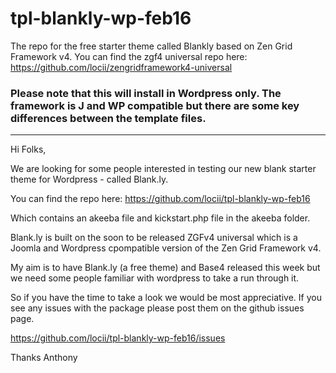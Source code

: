 # tpl-blankly-wp-feb16
The repo for the free starter theme called Blankly based on Zen Grid Framework v4. You can find the zgf4 universal repo here: https://github.com/locii/zengridframework4-universal

### Please note that this will install in Wordpress only. The framework is J and WP compatible but there are some key differences between the template files.

-----

Hi Folks,

We are looking for some people interested in testing our new blank starter theme for Wordpress - called Blank.ly.

You can find the repo here:
https://github.com/locii/tpl-blankly-wp-feb16

Which contains an akeeba file and kickstart.php file in the akeeba folder.

Blank.ly is built on the soon to be released ZGFv4 universal which is a Joomla and Wordpress cpompatible version of the Zen Grid Framework v4.

My aim is to have Blank.ly (a free theme) and Base4 released this week but we need some people familiar with wordpress to take a run through it.

So if you have the time to take a look we would be most appreciative. If you see any issues with the package please post them on the github issues page.

https://github.com/locii/tpl-blankly-wp-feb16/issues

Thanks Anthony
